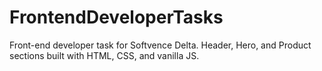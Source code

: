 # FrontendDeveloperTasks
Front-end developer task for Softvence Delta. Header, Hero, and Product sections built with HTML, CSS, and vanilla JS.
